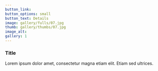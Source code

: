 ```yaml
---
button_link:
button_options: small
button_text: Details
image: gallery/fulls/07.jpg
thumb: gallery/thumbs/07.jpg
image_alt: 
gallery: 1
---
```


### Title

Lorem ipsum dolor amet, consectetur magna etiam elit. Etiam sed ultrices.
